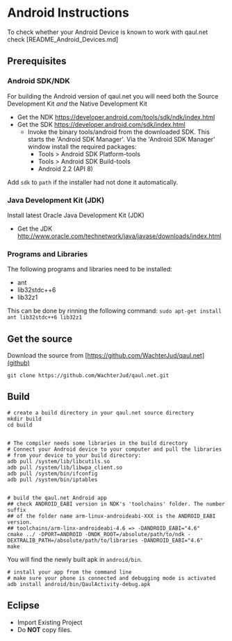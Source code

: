 Android Instructions
====================

To check whether your Android Device is known to work with qaul.net check 
[README_Android_Devices.md]


Prerequisites
-------------

### Android SDK/NDK

For building the Android version of qaul.net you will need both the Source
Development Kit *and* the Native Development Kit

* Get the NDK https://developer.android.com/tools/sdk/ndk/index.html
* Get the SDK https://developer.android.com/sdk/index.html
  * Invoke the binary tools/android from the downloaded SDK. This starts the
	'Android SDK Manager'. Via the 'Android SDK Manager' window install the
	required packages:
	* Tools > Android SDK Platform-tools
	* Tools > Android SDK Build-tools
	* Android 2.2 (API 8)

Add `sdk` to `path` if the installer had not done it automatically.


### Java Development Kit (JDK)

Install latest Oracle Java Development Kit (JDK)

* Get the JDK http://www.oracle.com/technetwork/java/javase/downloads/index.html


### Programs and Libraries

The following programs and libraries need to be installed:

* ant
* lib32stdc++6
* lib32z1

This can be done by rinning the following command: `sudo apt-get install ant lib32stdc++6 lib32z1`


Get the source
--------------

Download the source from [https://github.com/WachterJud/qaul.net](github)

	git clone https://github.com/WachterJud/qaul.net.git



Build
-----

	# create a build directory in your qaul.net source directory
	mkdir build
	cd build


	# The compiler needs some libraries in the build directory
	# Connect your Android device to your computer and pull the libraries
	# from your device to your build directory:
	adb pull /system/lib/libcutils.so
	adb pull /system/lib/libwpa_client.so
	adb pull /system/bin/ifconfig
	adb pull /system/bin/iptables


	# build the qaul.net Android app
	## check ANDROID_EABI version in NDK's 'toolchains' folder. The number suffix
	## of the folder name arm-linux-androideabi-XXX is the ANDROID_EABI version.
	## toolchains/arm-linx-androideabi-4.6 => -DANDROID_EABI="4.6"
	cmake ../ -DPORT=ANDROID -DNDK_ROOT=/absolute/path/to/ndk -DEXTRALIB_PATH=/absolute/path/to/libraries -DANDROID_EABI="4.6"
	make


You will find the newly built apk in `android/bin`.

    # install your app from the command line
    # make sure your phone is connected and debugging mode is activated
    adb install android/bin/QaulActivity-debug.apk


Eclipse
-------

- Import Existing Project
- Do **NOT** copy files.

